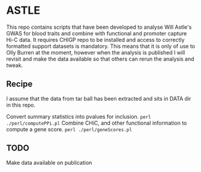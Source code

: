 #  ASTLE

This repo contains scripts that have been developed to analyse Will Astle's GWAS for blood traits and combine with functional and promoter capture Hi-C data.
It requires CHIGP repo to be installed and access to correctly formatted support datasets is mandatory. This means that it is only of use to Olly Burren at the moment, however when the analysis is published I will revisit and make the data available so that others can rerun the analysis and tweak.

## Recipe

I assume that the data from tar ball has been extracted and sits in DATA dir in this repo.

Convert summary statistics into pvalues for inclusion.
``perl ./perl/computePPi.pl``
Combine CHiC, and other functional information to compute a gene score.
``perl ./perl/geneScores.pl``

## TODO

Make data available on publication
